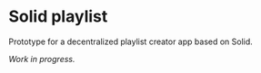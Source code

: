 # Solid playlist

Prototype for a decentralized playlist creator app based on Solid. 

_Work in progress._
